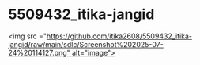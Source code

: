 # 5509432_itika-jangid

<img src ="https://github.com/itika2608/5509432_itika-jangid/raw/main/sdlc/Screenshot%202025-07-24%20114127.png" alt="image">

